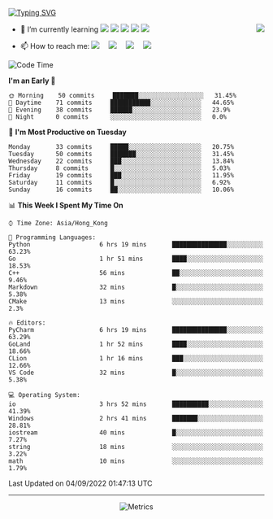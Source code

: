 [![Typing SVG](https://readme-typing-svg.herokuapp.com?font=Fira+Code&size=25&duration=3000&pause=700&color=1D27F7&width=435&lines=I'm+InariInDream+%F0%9F%91%8B;Invictus+maneo;Be+awesome)](https://git.io/typing-svg)

<a href="#">
  <img align="right" src="https://github-readme-stats.vercel.app/api?username=InariInDream&count_private=true&show_icons=true&bg_color=15,f2f7fd,E0EAFC" />
</a>


- 🌱 I’m currently learning ![](https://img.shields.io/badge/-MySQL-4479A1?style=flat-square&logo=MySQL&logoColor=fff)
![](https://img.shields.io/badge/-Docker-2496ED?style=flat-square&logo=Docker&logoColor=fff)
![](https://img.shields.io/badge/-Linux-000000?style=flat-square&logo=Linux&logoColor=fff)
![](https://img.shields.io/badge/-Java-8279A1?style=flat-square&logo=Java&logoColor=fff)
![](https://img.shields.io/badge/-Go-12B9A1?style=flat-square&logo=Go&logoColor=fff)

- 📫 How to reach me: <a href="https://inariindream.github.io/"><img src="https://img.shields.io/badge/MyBlog-博客-blue"></a>&emsp;
<a href="https://twitter.com/inariindream/"><img src="https://img.shields.io/badge/twitter-%E6%8E%A8%E7%89%B9-blue"></a>&emsp;
<a href="https://codeforces.com/profile/InariInDream"><img src="https://img.shields.io/badge/Codeforces-个人资料-c32136"></a>&emsp;
<a href="https://steamcommunity.com/profiles/76561198813007792/"><img src="https://img.shields.io/badge/Steam-个人资料-003472"></a>&emsp;


<!--START_SECTION:waka-->
![Code Time](http://img.shields.io/badge/Code%20Time-10%20hrs-blue)

**I'm an Early 🐤** 

```text
🌞 Morning    50 commits     ███████░░░░░░░░░░░░░░░░░░   31.45% 
🌆 Daytime    71 commits     ███████████░░░░░░░░░░░░░░   44.65% 
🌃 Evening    38 commits     ██████░░░░░░░░░░░░░░░░░░░   23.9% 
🌙 Night      0 commits      ░░░░░░░░░░░░░░░░░░░░░░░░░   0.0%

```
📅 **I'm Most Productive on Tuesday** 

```text
Monday       33 commits     █████░░░░░░░░░░░░░░░░░░░░   20.75% 
Tuesday      50 commits     ███████░░░░░░░░░░░░░░░░░░   31.45% 
Wednesday    22 commits     ███░░░░░░░░░░░░░░░░░░░░░░   13.84% 
Thursday     8 commits      █░░░░░░░░░░░░░░░░░░░░░░░░   5.03% 
Friday       19 commits     ███░░░░░░░░░░░░░░░░░░░░░░   11.95% 
Saturday     11 commits     █░░░░░░░░░░░░░░░░░░░░░░░░   6.92% 
Sunday       16 commits     ██░░░░░░░░░░░░░░░░░░░░░░░   10.06%

```


📊 **This Week I Spent My Time On** 

```text
⌚︎ Time Zone: Asia/Hong_Kong

💬 Programming Languages: 
Python                   6 hrs 19 mins       ███████████████░░░░░░░░░░   63.23% 
Go                       1 hr 51 mins        ████░░░░░░░░░░░░░░░░░░░░░   18.53% 
C++                      56 mins             ██░░░░░░░░░░░░░░░░░░░░░░░   9.46% 
Markdown                 32 mins             █░░░░░░░░░░░░░░░░░░░░░░░░   5.38% 
CMake                    13 mins             ░░░░░░░░░░░░░░░░░░░░░░░░░   2.3%

🔥 Editors: 
PyCharm                  6 hrs 19 mins       ███████████████░░░░░░░░░░   63.29% 
GoLand                   1 hr 52 mins        ████░░░░░░░░░░░░░░░░░░░░░   18.66% 
CLion                    1 hr 16 mins        ███░░░░░░░░░░░░░░░░░░░░░░   12.66% 
VS Code                  32 mins             █░░░░░░░░░░░░░░░░░░░░░░░░   5.38%

💻 Operating System: 
io                       3 hrs 52 mins       ██████████░░░░░░░░░░░░░░░   41.39% 
Windows                  2 hrs 41 mins       ███████░░░░░░░░░░░░░░░░░░   28.81% 
iostream                 40 mins             █░░░░░░░░░░░░░░░░░░░░░░░░   7.27% 
string                   18 mins             ░░░░░░░░░░░░░░░░░░░░░░░░░   3.22% 
math                     10 mins             ░░░░░░░░░░░░░░░░░░░░░░░░░   1.79%

```


 Last Updated on 04/09/2022 01:47:13 UTC
<!--END_SECTION:waka-->


---

<div align="center">

![Metrics](https://metrics.lecoq.io/InariInDream?template=classic&base.header=0&base.metadata=0&isocalendar=1&languages=1&base=header%2C%20activity%2C%20community%2C%20repositories%2C%20metadata&base.indepth=false&base.hireable=false&isocalendar=false&isocalendar.duration=full-year&languages=false&languages.skipped=inariindream.github.io&languages.limit=8&languages.threshold=0%25&languages.other=false&languages.colors=github&languages.sections=most-used&languages.indepth=false&languages.analysis.timeout=15&languages.categories=markup%2C%20programming&languages.recent.categories=markup%2C%20programming&languages.recent.load=300&languages.recent.days=14&config.timezone=Asia%2FHong_Kong)



</div>












<!--
**InariInDream/InariInDream** is a ✨ _special_ ✨ repository because its `README.md` (this file) appears on your GitHub profile.

Here are some ideas to get you started:

- 🔭 I’m currently working on ...
- 🌱 I’m currently learning ...
- 👯 I’m looking to collaborate on ...
- 🤔 I’m looking for help with ...
- 💬 Ask me about ...
- 📫 How to reach me: ...
- 😄 Pronouns: ...
- ⚡ Fun fact: ...
-->
